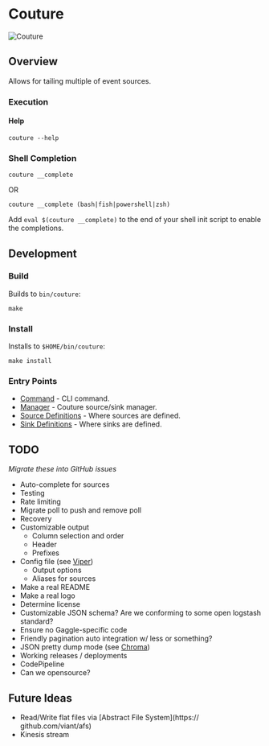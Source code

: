 # Couture

![Couture](https://static.thenounproject.com/png/566246-200.png)

## Overview

Allows for tailing multiple of event sources.

### Execution

#### Help

    couture --help

### Shell Completion

    couture __complete

OR

    couture __complete (bash|fish|powershell|zsh)

Add `eval $(couture __complete)` to the end of your shell init script to enable the completions.

## Development

### Build

Builds to `bin/couture`:

    make

### Install

Installs to `$HOME/bin/couture`:

    make install

### Entry Points

* [Command](cmd/couture.go) - CLI command.
* [Manager](internal/pkg/manager/manager.go) - Couture source/sink manager.
* [Source Definitions](internal/pkg/source/source.go) - Where sources are defined.
* [Sink Definitions](internal/pkg/sink/sink.go) - Where sinks are defined.

## TODO

_Migrate these into GitHub issues_

* Auto-complete for sources
* Testing
* Rate limiting
* Migrate poll to push and remove poll
* Recovery
* Customizable output
    * Column selection and order
    * Header
    * Prefixes
* Config file (see [Viper](https://github.com/spf13/viper#working-with-flags))
    * Output options
    * Aliases for sources
* Make a real README
* Make a real logo
* Determine license
* Customizable JSON schema? Are we conforming to some open logstash standard?
* Ensure no Gaggle-specific code
* Friendly pagination auto integration w/ less or something?
* JSON pretty dump mode (see [Chroma](https://github.com/alecthomas/chroma))
* Working releases / deployments
* CodePipeline
* Can we opensource?

## Future Ideas

* Read/Write flat files via [Abstract File System](https:// github.com/viant/afs) 
* Kinesis stream
